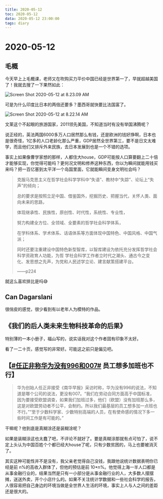 ```yaml
---
title: 2020-05-12
toc: 2020-05-12
data: 2020-05-12 23:00:00
tags: diary
---
```



# 2020-05-12

## 毛概

今天早上上毛概课，老师又在吹购买力平价中国已经是世界第一了，早就超越美国了！我就去搜了一下果然如此：

![Screen Shot 2020-05-12 at 8.23.09 AM](https://tva1.sinaimg.cn/large/007S8ZIlgy1gepd88dfa2j313k0n2qay.jpg)

可是为什么印度比日本的两倍还要多？墨西哥就快要比法国富了。

![Screen Shot 2020-05-12 at 8.22.14 AM](https://tva1.sinaimg.cn/large/007S8ZIlgy1gepd9kqzrej31080u0493.jpg)

文莱这个不起眼的旅游国家，2011领先美国，不知道当时有没有举国沸腾呢？

说正经的，英法两国6000多万人口居然那么有钱，还是欧洲的钱好挣啊，日本也是很奇怪，1亿多的人口老龄化那么严重，GDP居然全世界第三，要不是日文太难学，而且他们又排斥外来民族，去日本发展到也是一个不错的选项。

事实上如果像曹学家想的那样，人都住大house，GDP可能按人口算要翻上二十倍才能够实现，你觉得可能吗？更何况文明和修养这种东西，你以为瞬间就能用钱买来吗？把一百亿塞到太平洋一个岛国里面，它就能瞬间变身文明社会吗？


> 克服马克思主义在哲学社会科学学科中“失语”、教材中“失踪”、论坛上“失声”的倾向；
>
> 总的要求是按照立足中国、借鉴国外，挖掘历史、把握当代，关怀人类、面向未来的思路，
>
> 体现继承性、民族性，原创性、时代性，系统性、专业性，
>
> 努力构建全方位、全领域、全要素的哲学社会科学体系，
>
> 在学科体系、学术体系、话语体系等方面体现中国特色、中国风格、中国气派；
>
> 同时还要注重建设中国特色新型智库，以智库建设为依托充分发挥哲学社会科学资政育人功能，为哲
> 学社会科学工作者立时代之潮头、通古今之变化、发思想之先声，为党和人民述学立论、建言献策搭建平台。
>
> ——p224

就这么喜欢排比是吗😅





## Can Dagarslani

很俏皮的感觉，很少看到有以老年人为模特的作品。



## 《我们的后人类未来生物科技革命的后果》

特别薄的一本小册子，福山写的，说实话我对这个作者固有印象不太好。

看了一二十页，感觉写的非常好。可能这之前只是偏见吧。



## 【[#任正非称华为没有996和007#](https://m.weibo.cn/search?containerid=231522type%3D1%26t%3D10%26q%3D%23任正非称华为没有996和007%23&extparam=%23任正非称华为没有996和007%23&luicode=10000011&lfid=100103type%3D1%26t%3D10%26q%3D任正非称华为没有996) 员工想多加班也不行】

> 华为创始人任正非接受《南华早报》采访时称，华为没有996的说法，不知道是哪个公司的说法，更没有007。“我们在劳动合同方面高于中国标准，因为要接受欧盟调查，如果我们加班过多，他们（欧盟）没有加班那么多，这是对欧盟劳动者不公平，会制约。所以我们最基层的员工想多加一点班也不行。”“至于少数科学家、少数特别高端的人员，在有使命感的情况下多一些时间工作是有可能的。”

干嘛呢？他到底是真糊涂还是装糊涂呢？

如果是装糊涂这也太蠢了吧，不评论不就好了。要是真糊涂那就有点可怕了，说不定上头认为中国百姓个个都已经大house了呢，只有少数贫困的，马上也要被消灭了。

其实这种可能性并不是没有，我父亲老觉得自己没钱，我跟他说统计数据表明你已经是前 n%的高收入群体了，但他的预估是前 10*n%。他觉得上海一半人口都是从事金融行业的，结果当然是只有一小部分是从事金融行业的人，大多数人摆摆摊，送送外卖，开个小店什么的。如果不关注统计学数据和一些社会科学的报告，人很容易把自己身边的环境当做是全世界人生活的环境，事实上人与人之间的差距还是很大的。





